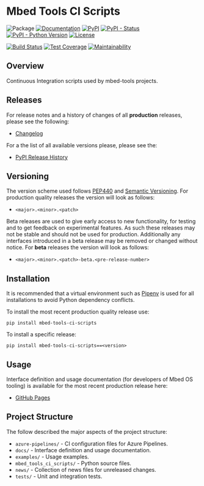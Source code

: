 # Mbed Tools CI Scripts

![Package](https://img.shields.io/badge/package-mbed--tools--ci--scripts-lightgrey)
[![Documentation](https://img.shields.io/badge/Documentation-GitHub_Pages-blue)](https://armmbed.github.io/mbed-tools-ci-scripts)
[![PyPI](https://img.shields.io/pypi/v/mbed-tools-ci-scripts)](https://pypi.org/project/mbed-tools-ci-scripts/)
[![PyPI - Status](https://img.shields.io/pypi/status/mbed-tools-ci-scripts)](https://pypi.org/project/mbed-tools-ci-scripts/)
[![PyPI - Python Version](https://img.shields.io/pypi/pyversions/mbed-tools-ci-scripts)](https://pypi.org/project/mbed-tools-ci-scripts/)
[![License](https://img.shields.io/badge/License-Apache%202.0-blue.svg)](https://github.com/ARMmbed/mbed-tools-ci-scripts/blob/master/LICENSE)

[![Build Status](https://dev.azure.com/mbed-tools/mbed-tools-ci-scripts/_apis/build/status/Build%20and%20Release?branchName=master)](https://dev.azure.com/mbed-tools/mbed-tools-ci/_build/latest?definitionId=3&branchName=master)
[![Test Coverage](https://codecov.io/gh/ARMmbed/mbed-tools-ci-scripts/branch/master/graph/badge.svg)](https://codecov.io/gh/ARMmbed/mbed-tools-ci-scripts)
[![Maintainability](https://api.codeclimate.com/v1/badges/41301e959f22986b7b2b/maintainability)](https://codeclimate.com/github/ARMmbed/mbed-tools-ci-scripts/maintainability)

## Overview

Continuous Integration scripts used by mbed-tools projects.


## Releases

For release notes and a history of changes of all **production** releases, please see the following:

- [Changelog](https://github.com/ARMmbed/mbed-tools-ci-scripts/blob/master/CHANGELOG.md)

For a the list of all available versions please, please see the:

- [PyPI Release History](https://pypi.org/project/mbed-tools-ci-scripts/#history)

## Versioning

The version scheme used follows [PEP440](https://www.python.org/dev/peps/pep-0440/) and 
[Semantic Versioning](https://semver.org/). For production quality releases the version will look as follows:

- `<major>.<minor>.<patch>`

Beta releases are used to give early access to new functionality, for testing and to get feedback on experimental 
features. As such these releases may not be stable and should not be used for production. Additionally any interfaces
introduced in a beta release may be removed or changed without notice. For **beta** releases the version will look as
follows:

- `<major>.<minor>.<patch>-beta.<pre-release-number>`

## Installation

It is recommended that a virtual environment such as [Pipenv](https://github.com/pypa/pipenv/blob/master/README.md) is
used for all installations to avoid Python dependency conflicts.

To install the most recent production quality release use:

```
pip install mbed-tools-ci-scripts
```

To install a specific release:

```
pip install mbed-tools-ci-scripts==<version>
```

## Usage

Interface definition and usage documentation (for developers of Mbed OS tooling) is available for the most recent
production release here:

- [GitHub Pages](https://armmbed.github.io/mbed-tools-ci-scripts)

## Project Structure

The follow described the major aspects of the project structure:

- `azure-pipelines/` - CI configuration files for Azure Pipelines.
- `docs/` - Interface definition and usage documentation.
- `examples/` - Usage examples.
- `mbed_tools_ci_scripts/` - Python source files.
- `news/` - Collection of news files for unreleased changes.
- `tests/` - Unit and integration tests.
